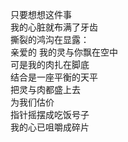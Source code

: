 <p class="has-line-data" data-line-start="2" data-line-end="12">只要想想这件事<br>
我的心脏就布满了牙齿<br>
撕裂的鸿沟在显露：<br>
亲爱的 我的灵与你飘在空中<br>
可是我的肉扎在脚底<br>
结合是一座平衡的天平<br>
把灵与肉都盛上去<br>
为我们估价<br>
指针摇摆成吃饭号子<br>
我的心已咀嚼成碎片</p>
